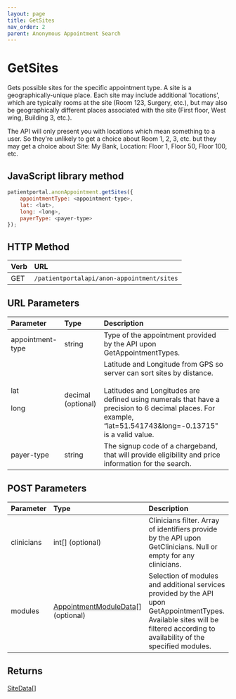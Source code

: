 ```yaml
---
layout: page
title: GetSites
nav_order: 2
parent: Anonymous Appointment Search
---
```


# GetSites

Gets possible sites for the specific appointment type. A site is a geographically-unique place. Each site may include additional 'locations', which are typically rooms at the site (Room 123, Surgery, etc.), but may also be geographically different places associated with the site (First floor, West wing, Building 3, etc.).

The API will only present you with locations which mean something to a user. So they're unlikely to get a choice about Room 1, 2, 3, etc. but they may get a choice about Site: My Bank, Location: Floor 1, Floor 50, Floor 100, etc.

## JavaScript library method

```javascript
patientportal.anonAppointment.getSites({
    appointmentType: <appointment-type>,
    lat: <lat>,
    long: <long>,
    payerType: <payer-type>
});
```

## HTTP Method

| Verb | URL                                               |
|:-----|:--------------------------------------------------|
| GET | `/patientportalapi/anon-appointment/sites` |

## URL Parameters

| Parameter | Type   | Description                                                 |
|:----------|:-------|:------------------------------------------------------------|
| appointment-type | string | Type of the appointment provided by the API upon GetAppointmentTypes. |
| lat<br><br>long | decimal (optional) | Latitude and Longitude from GPS so server can sort sites by distance.<br><br>Latitudes and Longitudes are defined using numerals that have a precision to 6 decimal places. For example, “lat=51.541743&long=-0.13715" is a valid value. |
| payer-type | string | The signup code of a chargeband, that will provide eligibility and price information for the search. |

## POST Parameters

| Parameter | Type   | Description                                                 |
|:----------|:-------|:------------------------------------------------------------|
| clinicians | int[] (optional) | Clinicians filter. Array of identifiers provide by the API upon GetClinicians. Null or empty for any clinicians. |
| modules | [AppointmentModuleData](../objects-and-data-types/appointmentmoduledata)[] (optional) | Selection of modules and additional services provided by the API upon GetAppointmentTypes. Available sites will be filtered according to availability of the specified modules. |

## Returns

[SiteData](../objects-and-data-types/sitedata)[]

